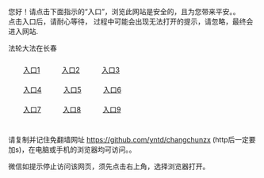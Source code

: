 您好！请点击下面指示的“入口”，浏览此网站是安全的，且为您带来平安。。 <br/>
点击入口后，请耐心等待， 过程中可能会出现无法打开的提示，请忽略，最终会进入网站. </br>

法轮大法在长春<br/>
<div style="padding:10px"><a style="margin:20px" target="_blank" href="http://de14lqns3m28r.cloudfront.net/zytas?mhuki" id="ccLink1" rel="nofollow">入口1</a> <a target="_blank" style="margin:20px" href="http://d3d8ytpy0frvjh.cloudfront.net/zytas?rftqd" id="ccLink2" rel="nofollow">入口2</a> <a style="margin:20px" target="_blank" href="http://dmbtpmidhlu15.cloudfront.net/zytas?ylyzlig" id="ccLink3" rel="nofollow">入口3</a></div>

<div style="padding:10px" ><a style="margin:20px" target="_blank" href="http://de14lqns3m28r.cloudfront.net/zytas?mhuki" id="ccLink4" rel="nofollow">入口4</a> <a style="margin:20px" href="http://d3d8ytpy0frvjh.cloudfront.net/zytas?rftqd" target="_blank" id="ccLink5" rel="nofollow">入口5</a> <a style="margin:20px" href="http://dmbtpmidhlu15.cloudfront.net/zytas?ylyzlig" target="_blank" id="ccLink6" rel="nofollow">入口6</a></div>

<div style="padding:10px"><a style="margin:20px" target="_blank" href="http://de14lqns3m28r.cloudfront.net/zytas?mhuki" id="ccLink7" rel="nofollow">入口7</a> <a style="margin:20px" href="http://d3d8ytpy0frvjh.cloudfront.net/zytas?rftqd" target="_blank" id="ccLink8" rel="nofollow">入口8</a> <a style="margin:20px" target="_blank" href="http://dmbtpmidhlu15.cloudfront.net/zytas?ylyzlig" id="ccLink9" rel="nofollow">入口9</a></div>

<br/>



请复制并记住免翻墙网址 https://github.com/yntd/changchunzx (http后一定要加s)，在电脑或手机的浏览器均可访问。。<br/>

微信如提示停止访问该网页，须先点击右上角，选择浏览器打开。
